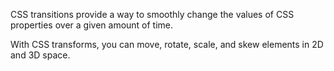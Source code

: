 CSS transitions provide a way to smoothly change the values of CSS properties over a given amount of time. 

With CSS transforms, you can move, rotate, scale, and skew elements in 2D and 3D space.